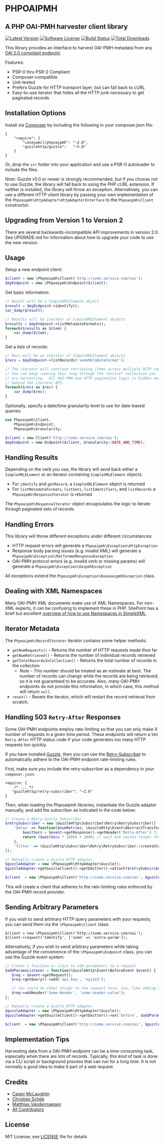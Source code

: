 PHPOAIPMH
=========

A PHP OAI-PMH harvester client library
--------------------------------------

[![Latest Version](https://img.shields.io/github/release/caseyamcl/phpoaipmh.svg?style=flat-square?style=flat-square)](https://github.com/caseyamcl/phpoaipmh/releases)
[![Software License](https://img.shields.io/badge/license-MIT-brightgreen.svg?style=flat-square)](LICENSE.md)
[![Build Status](https://travis-ci.org/caseyamcl/Phpoiapmh.png)](https://travis-ci.org/caseyamcl/Phpoiapmh.png)
[![Total Downloads](https://img.shields.io/packagist/dt/caseyamcl/Phpoaipmh.svg?style=flat-square)](https://packagist.org/packages/caseyamcl/Phpoaipmh)

This library provides an interface to harvest OAI-PMH metadata
from any [OAI 2.0 compliant endpoint](http://www.openarchives.org/OAI/openarchivesprotocol.html#ListMetadataFormats).

Features:
* PSR-0 thru PSR-2 Compliant
* Composer-compatible
* Unit-tested
* Prefers Guzzle for HTTP transport layer, but can fall back to cURL
* Easy-to-use iterator that hides all the HTTP junk necessary to get paginated records


Installation Options
--------------------
Install via [Composer](http://getcomposer.org/) by including the following in your composer.json file: 
 
    {
        "require": {
            "caseyamcl/phpoaipmh": "~2.0",
            "guzzlehttp/guzzle":   "~5.0"
        }
    }

Or, drop the `src` folder into your application and use a PSR-0 autoloader to include the files.

*Note:* Guzzle v5.0 or newer is strongly recommended, but if you choose not to use Guzzle, the
library will fall back to using the PHP cURL extension.  If neither is installed, the library will
throw an exception.  Alternatively, you can use a different HTTP client library by passing your own
implementation of the `Phpoaipmh\HttpAdapter\HttpAdapterInterface` to the `Phpoaipmh\Client` constructor.


Upgrading from Version 1 to Version 2
-------------------------------------

There are several backwards-incompatible API improvements in version 2.0.  See UPGRADE.md for
information about how to upgrade your code to use the new version.


Usage
-----
Setup a new endpoint client:

```php
$client = new \Phpoaipmh\Client('http://some.service.com/oai');
$myEndpoint = new \Phpoaipmh\Endpoint($client);
```

Get basic information:

```php
// Result will be a SimpleXMLElement object
$result = $myEndpoint->identify();
var_dump($result);

// Results will be iterator of SimpleXMLElement objects
$results = $myEndpoint->listMetadataFormats();
foreach($results as $item) {
    var_dump($item);
}
```

Get a lists of records:


```php
// Recs will be an iterator of SimpleXMLElement objects
$recs = $myEndpoint->listRecords('someMetaDataFormat');

// The iterator will continue retrieving items across multiple HTTP requests.
// You can keep running this loop through the *entire* collection you
// are harvesting.  All OAI-PMH and HTTP pagination logic is hidden neatly
// behind the iterator API.
foreach($recs as $rec) {
    var_dump($rec);
}
```

Optionally, specify a date/time granularity level to use for date-based queries:

```php
use Phpoaipmh\Client,
    Phpoaipmh\Endpoint,
    Phpoaipmh\Granularity;

$client = new Client('http://some.service.com/oai');
$myEndpoint = new Endpoint($client, Granularity::DATE_AND_TIME);
```

Handling Results
----------------
Depending on the verb you use, the library will send back either a `SimpleXMLELement`
or an iterator containing `SimpleXMLElement` objects.

* For `identify` and `getRecord`, a `SimpleXMLElement` object is returned
* For `listMetadataFormats`, `listSets`, `listIdentifiers`, and `listRecords` a `Phpoaipmh\ResponseIterator` is returned

The `Phpoaipmh\ResponseIterator` object encapsulates the logic to iterate through paginated sets of records.


Handling Errors
---------------

This library will throw different exceptions under different circumstances:

* HTTP request errors will generate a `Phpoaipmh\Exception\HttpException`
* Response body parsing issues (e.g. invalid XML) will generate a `Phpoaipmh\Exception\MalformedResponseException`
* OAI-PMH protocol errors (e.g. invalid verb or missing params) will generate a `Phpoaipmh\Exception\OaipmhException`

All exceptions extend the `Phpoaipmh\Exception\BaseoaipmhException` class.


Dealing with XML Namespaces
---------------------------

Many OAI-PMH XML documents make use of XML Namespaces.  For non-XML experts, it can be confusing to implement
these in PHP.  SitePoint has a brief but excellent [overview of how to use Namespaces in SimpleXML](http://www.sitepoint.com/simplexml-and-namespaces/).


Iterator Metadata
-----------------

The `Phpoaipmh\RecordIterator` iterator contains some helper methods:

* `getNumRequests()` - Returns the number of HTTP requests made thus far
* `getNumRetrieved()` - Returns the number of individual records retrieved
* `getTotalRecordsInCollection()` - Returns the total number of records in the collection
    * *Note* - This number should be treated as an estimate at best.  The number of records
      can change while the records are being retrieved, so it is not guaranteed to be accurate.
      Also, many OAI-PMH endpoints do not provide this information, in which case, this method will
      return `null`.
* `reset()` - Resets the iterator, which will restart the record retrieval from scratch.


Handling 503 `Retry-After` Responses
------------------------------------

Some OAI-PMH endpoints employ rate-limiting so that you can only make X number
of requests in a given time period.  These endpoints will return a `503 Retry-AFter`
HTTP status code if your code generates too many HTTP requests too quickly.

If you have installed [Guzzle](http://guzzlephp.org), then you can use the
[Retry-Subscriber](https://github.com/guzzle/retry-subscriber) to automatically
adhere to the OAI-PMH endpoint rate-limiting rules.

First, make sure you include the retry-subscriber as a dependency in your
`composer.json`:

    require: {
        /* ... */
       "guzzlehttp/retry-subscriber": "~2.0"
    }
    
Then, when loading the Phpoaipmh libraries, instantiate the Guzzle adapter
manually, and add the subscriber as indicated in the code below:

```php
// Create a Retry Guzzle Subscriber
$retrySubscriber = new \GuzzleHttp\Subscriber\Retry\RetrySubscriber([
    'delay' => function($numRetries, \GuzzleHttp\Event\AbstractTransferEvent $event) {
        $waitSecs = $event->getResponse()->getHeader('Retry-After') ?: '5';
        return ($waitSecs * 1000) + 1000; // wait one second longer than the server said to
    },
    'filter' => \GuzzleHttp\Subscriber\Retry\RetrySubscriber::createStatusFilter(),
]);

// Manually create a Guzzle HTTP adapter
$guzzleAdapter = new \Phpoaipmh\HttpAdapter\Guzzle();
$guzzleAdapter->getGuzzleClient()->getEmitter()->attach($retrySubscriber);

$client  = new \Phpoaipmh\Client('http://some.service.com/oai', $guzzleAdapter);
```

This will create a client that adheres to the rate-limiting rules enforced by the OAI-PMH record provider.


Sending Arbitrary Parameters
----------------------------

If you wish to send arbitrary HTTP query parameters with your requests, you can
send them via the `\Phpoaipmh\Client` class:

    $client = new \Phpoaipmh\Client('http://some.service.com/oai');
    $client->request('Identify', ['some' => 'extra-param']);

Alternatively, if you wish to send arbitrary parameters while taking advantage of the
convenience of the `\Phpoaipmh\Endpoint` class, you can use the Guzzle event system:

```php
// Create a function or class to add parameters to a request
$addParamsListener = function(\GuzzleHttp\Event\BeforeEvent $event) {
   $req = $event->getRequest();
   $req->getQuery()->add('api_key', 'xyz123');

   // You could do other things to the request here, too, like adding a header..
   $req->addHeader('Some-Header', 'some-header-value');
};

// Manually create a Guzzle HTTP adapter
$guzzleAdapter = new \Phpoaipmh\HttpAdapter\Guzzle();
$guzzleAdapter->getGuzzleClient()->getEmitter()->on('before', $addParamsListener);

$client  = new \Phpoaipmh\Client('http://some.service.com/oai', $guzzleAdapter);
```

Implementation Tips
-------------------

Harvesting data from a OAI-PMH endpoint can be a time-consuming task, especially when there are lots of records.
Typically, this kind of task is done via a CLI script or background process that can run for a long time.
It is not normally a good idea to make it part of a web request.

Credits
-------

* [Casey McLaughlin](http://github.com/caseyamcl)
* [Christian Scheb](https://github.com/scheb)
* [Matthias Vandermaesen](https://github.com/netsensei)
* [All Contributors](https://github.com/caseyamcl/phpoaipmh/contributors)

License
-------

MIT License; see [LICENSE](LICENSE) file for details
